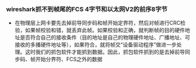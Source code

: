 ### wireshark抓不到帧尾的FCS 4字节和以太网V2的前序8字节

- 在物理层上网卡要先去掉前导同步码和帧开始定界符，然后对帧进行CRC检验，如果帧校验和错，就丢弃此帧。如果校验和正确，就判断帧的目的硬件地址是否符合自己的接收条件（目的地址是自己的物理硬件地址、广播地址、可接收的多播硬件地址等），如果符合，就将帧交“设备驱动程序”做进一步处理。这时我们的抓包软件才能抓到数据。因此，抓包软件抓到的是去掉前导同步码、帧开始分界符、FCS之外的数据

  
    

